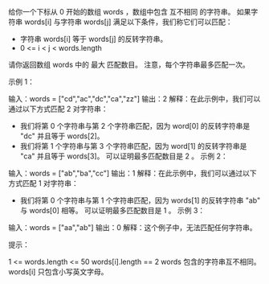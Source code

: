给你一个下标从 0 开始的数组 words ，数组中包含 互不相同 的字符串。
如果字符串 words[i] 与字符串 words[j] 满足以下条件，我们称它们可以匹配：

- 字符串 words[i] 等于 words[j] 的反转字符串。
- 0 <= i < j < words.length

请你返回数组 words 中的 最大 匹配数目。
注意，每个字符串最多匹配一次。

示例 1：

输入：words = ["cd","ac","dc","ca","zz"]
输出：2
解释：在此示例中，我们可以通过以下方式匹配 2 对字符串：
- 我们将第 0 个字符串与第 2 个字符串匹配，因为 word[0] 的反转字符串是 "dc" 并且等于 words[2]。
- 我们将第 1 个字符串与第 3 个字符串匹配，因为 word[1] 的反转字符串是 "ca" 并且等于 words[3]。
  可以证明最多匹配数目是 2 。
  示例 2：

输入：words = ["ab","ba","cc"]
输出：1
解释：在此示例中，我们可以通过以下方式匹配 1 对字符串：
- 我们将第 0 个字符串与第 1 个字符串匹配，因为 words[1] 的反转字符串 "ab" 与 words[0] 相等。
  可以证明最多匹配数目是 1 。
  示例 3：

输入：words = ["aa","ab"]
输出：0
解释：这个例子中，无法匹配任何字符串。


提示：

1 <= words.length <= 50
words[i].length == 2
words 包含的字符串互不相同。
words[i] 只包含小写英文字母。